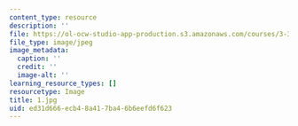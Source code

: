 ```yaml
---
content_type: resource
description: ''
file: https://ol-ocw-studio-app-production.s3.amazonaws.com/courses/3-320-atomistic-computer-modeling-of-materials-sma-5107-spring-2005/ed31d666ecb48a417ba46b6eefd6f623_1.jpg
file_type: image/jpeg
image_metadata:
  caption: ''
  credit: ''
  image-alt: ''
learning_resource_types: []
resourcetype: Image
title: 1.jpg
uid: ed31d666-ecb4-8a41-7ba4-6b6eefd6f623
---
```

